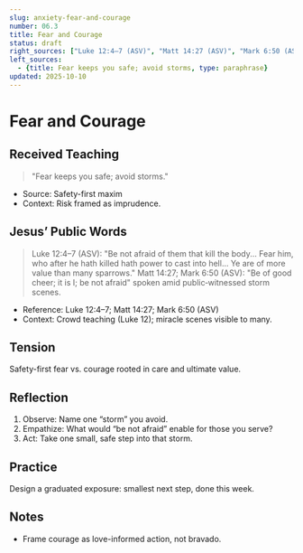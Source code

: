 ```yaml
---
slug: anxiety-fear-and-courage
number: 06.3
title: Fear and Courage
status: draft
right_sources: ["Luke 12:4–7 (ASV)", "Matt 14:27 (ASV)", "Mark 6:50 (ASV)"]
left_sources:
  - {title: Fear keeps you safe; avoid storms, type: paraphrase}
updated: 2025-10-10
---
```


# Fear and Courage

## Received Teaching
> "Fear keeps you safe; avoid storms."
- Source: Safety-first maxim
- Context: Risk framed as imprudence.

## Jesus’ Public Words
> Luke 12:4–7 (ASV): "Be not afraid of them that kill the body... Fear him, who after he hath killed hath power to cast into hell... Ye are of more value than many sparrows."
> Matt 14:27; Mark 6:50 (ASV): "Be of good cheer; it is I; be not afraid" spoken amid public‑witnessed storm scenes.
- Reference: Luke 12:4–7; Matt 14:27; Mark 6:50 (ASV)
- Context: Crowd teaching (Luke 12); miracle scenes visible to many.

## Tension
Safety-first fear vs. courage rooted in care and ultimate value.

## Reflection
1. Observe: Name one “storm” you avoid.
2. Empathize: What would “be not afraid” enable for those you serve?
3. Act: Take one small, safe step into that storm.

## Practice
Design a graduated exposure: smallest next step, done this week.

## Notes
- Frame courage as love-informed action, not bravado.
